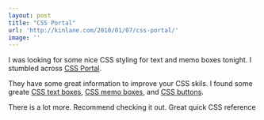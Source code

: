 ```yaml
---
layout: post
title: "CSS Portal"
url: 'http://kinlane.com/2010/01/07/css-portal/'
image: ''
---
```


I was looking for some nice CSS styling for text and memo boxes tonight. I stumbled across [CSS Portal][1].

They have some great information to improve your CSS skils. I found some greate [CSS text boxes][2], [CSS memo boxes][3], and [CSS buttons][4].

There is a lot more. Recommend checking it out. Great quick CSS reference

   [1]: http://www.cssportal.com/
   [2]: http://www.cssportal.com/form-elements/text-box.htm
   [3]: http://www.cssportal.com/form-elements/text-area.htm
   [4]: http://www.cssportal.com/form-elements/form-buttons.htm
